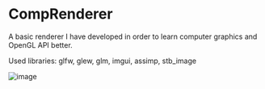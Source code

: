 # CompRenderer
A basic renderer I have developed in order to learn computer graphics and OpenGL API better.

Used libraries: glfw, glew, glm, imgui, assimp, stb_image

![image](https://github.com/sfurkan20/CompRenderer/blob/main/image.PNG?raw=true)
